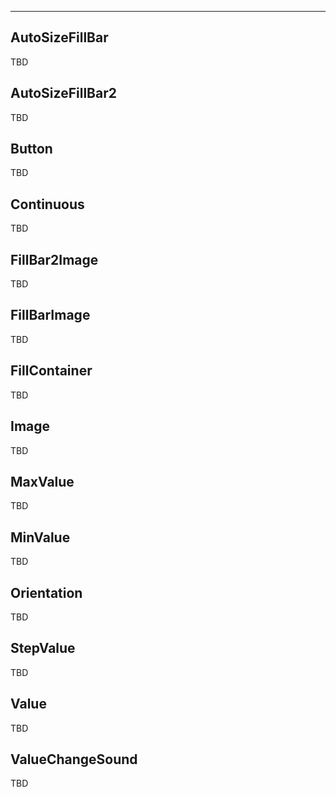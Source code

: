 ___

## AutoSizeFillBar

TBD

## AutoSizeFillBar2

TBD

## Button

TBD

## Continuous

TBD

## FillBar2Image

TBD

## FillBarImage

TBD

## FillContainer

TBD

## Image

TBD

## MaxValue

TBD

## MinValue

TBD

## Orientation

TBD

## StepValue

TBD

## Value

TBD

## ValueChangeSound

TBD